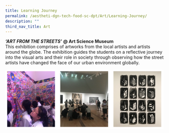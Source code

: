 ```yaml
---
title: Learning Journey
permalink: /aestheti-dgn-tech-food-sc-dpt/Art/Learning-Journey/
description: ""
third_nav_title: Art
---
```

**_‘ART FROM THE STREETS’_** **@ Art Science Museum**  
This exhibition comprises of artworks from the local artists and artists around the globe. The exhibition guides the students on a reflective journey into the visual arts and their role in society through observing how the street artists have changed the face of our urban environment globally.

![](/images/Our%20Curriculum/Departments/Aesthetics,%20Design%20Technology/Art/Learning%20Journey/L1.png)